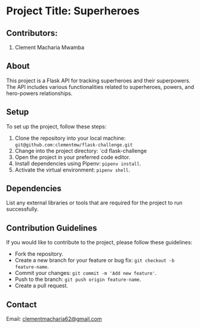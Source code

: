 # Project Title: Superheroes

## Contributors:
1. Clement Macharia Mwamba

## About
This project is a Flask API for tracking superheroes and their superpowers. The API includes various functionalities related to superheroes, powers, and hero-powers relationships.

## Setup
To set up the project, follow these steps:

1. Clone the repository into your local machine: `git@github.com:clementmw/flask-challenge.git`
2. Change into the project directory: `cd flask-challenge
3. Open the project in your preferred code editor.
4. Install dependencies using Pipenv: `pipenv install`.
5. Activate the virtual environment: `pipenv shell`.


## Dependencies
List any external libraries or tools that are required for the project to run successfully.

## Contribution Guidelines
If you would like to contribute to the project, please follow these guidelines:
- Fork the repository.
- Create a new branch for your feature or bug fix: `git checkout -b feature-name`.
- Commit your changes: `git commit -m 'Add new feature'`.
- Push to the branch: `git push origin feature-name`.
- Create a pull request.


## Contact
Email: clementmacharia62@gmail.com

